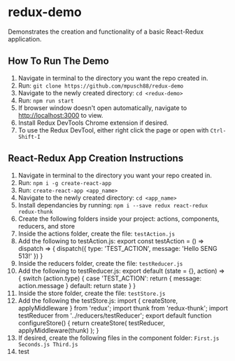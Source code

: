 # redux-demo

Demonstrates the creation and functionality of a basic React-Redux application.

## How To Run The Demo

1. Navigate in terminal to the directory you want the repo created in.
2. Run:
`git clone https://github.com/mpusch88/redux-demo`
3. Navigate to the newly created directory:
`cd <redux-demo>`
4. Run:
`npm run start`
5. If browser window doesn't open automatically, navigate to <http://localhost:3000> to view.
6. Install Redux DevTools Chrome extension if desired.
7. To use the Redux DevTool, either right click the page or open with
`Ctrl-Shift-I`

## React-Redux App Creation Instructions

1. Navigate in terminal to the directory you want your repo created in.
2. Run:
`npm i -g create-react-app`
3. Run:
`create-react-app <app_name>`
4. Navigate to the newly created directory:
`cd <app_name>`
5. Install dependancies by running:
`npm i --save redux react-redux redux-thunk`
6. Create the following folders inside your project: actions, components, reducers, and store
7. Inside the actions folder, create the file:
`testAction.js`
8. Add the following to testAction.js:
  export const testAction = () => dispatch => {
  dispatch({
    type: 'TEST_ACTION',
    message: 'Hello SENG 513!'
  })
  }
9. Inside the reducers folder, create the file:
`testReducer.js`
10. Add the following to testReducer.js:
  export default (state = {}, action) => {
  switch (action.type) {
    case 'TEST_ACTION':
    return {
      message: action.message
    }
    default:
    return state
  }
  }
11. Inside the store folder, create the file:
`testStore.js`
12. Add the following the testStore.js:
  import { createStore, applyMiddleware } from 'redux';
  import thunk from 'redux-thunk';
  import testReducer from '../reducers/testReducer';
  export default function configureStore() {
  return createStore(
    testReducer,
    applyMiddleware(thunk)
  );
  }
13. If desired, create the following files in the component folder:
`First.js Seconds.js Third.js`
14. test
